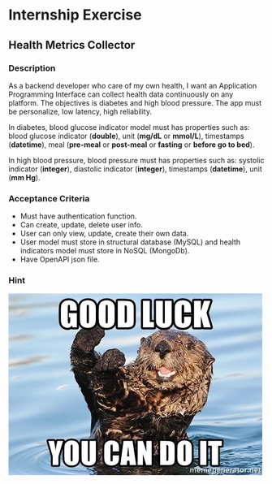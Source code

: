 # Internship Exercise

## Health Metrics Collector 

### Description

As a backend developer who care of my own health, I want an Application Programming Interface can collect health data continuously on any platform. The objectives is diabetes and high blood pressure. The app must be personalize, low latency, high reliability.

In diabetes, blood glucose indicator model must has properties such as: blood glucose indicator (**double**), unit (**mg/dL** or **mmol/L**), timestamps (**datetime**), meal (**pre-meal** or **post-meal** or **fasting** or **before go to bed**).

In high blood pressure, blood pressure must has properties such as: systolic indicator (**integer**), diastolic indicator (**integer**), timestamps (**datetime**), unit (**mm Hg**).

### Acceptance Criteria

- Must have authentication function.
- Can create, update, delete user info.
- User can only view, update, create their own data.
- User model must store in structural database (MySQL) and health indicators model must store in NoSQL (MongoDb).
- Have OpenAPI json file.

### Hint

![Good luck to you](good-luck-you-can-do-it-meme.webp "Good luck to you")
